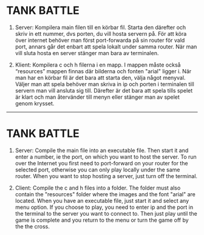 # TANK BATTLE

1. Server: Kompilera main filen till en körbar fil. Starta den därefter och skriv in ett nummer, dvs porten, du vill hosta servern på. För att köra över internet behöver man först port-forwarda på sin router för vald port, annars går det enbart att spela lokalt under samma router. När man vill sluta hosta en server stänger man bara av terminalen. 
 
2. Klient: Kompilera c och h filerna i en mapp. I mappen måste också “resources” mappen finnas där bilderna och fonten "arial" ligger i. När man har en körbar fil är det bara att starta den, välja något menyval. Väljer man att spela behöver man skriva in ip och porten i terminalen till servern man vill ansluta sig till. Därefter är det bara att spela tills spelet är klart och man återvänder till menyn eller stänger man av spelet genom krysset. 

-------------------------------------------------------------------------------------------------------------------------------------------
# TANK BATTLE

1. Server: Compile the main file into an executable file. Then start it and enter a number, ie the port, on which you want to host the server. To run over the Internet you first need to port-forward on your router for the selected port, otherwise you can only play locally under the same router. When you want to stop hosting a server, just turn off the terminal.

2. Client: Compile the c and h files into a folder. The folder must also contain the "resources" folder where the images and the font "arial" are located. When you have an executable file, just start it and select any menu option. If you choose to play, you need to enter ip and the port in the terminal to the server you want to connect to. Then just play until the game is complete and you return to the menu or turn the game off by the the cross.
